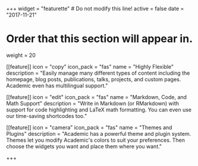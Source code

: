 +++
widget = "featurette"  # Do not modify this line!
active = false
date = "2017-11-21"

# Order that this section will appear in.
weight = 20

[[feature]]
  icon = "copy"
  icon_pack = "fas"
  name = "Highly Flexible"
  description = "Easily manage many different types of content including the homepage, blog posts, publications, talks, projects, and custom pages. Academic even has multilingual support."
  
[[feature]]
  icon = "edit"
  icon_pack = "fas"
  name = "Markdown, Code, and Math Support"
  description = "Write in Markdown (or RMarkdown) with support for code highlighting and LaTeX math formatting. You can even use our time-saving shortcodes too."
  
[[feature]]
  icon = "camera"
  icon_pack = "fas"
  name = "Themes and Plugins"
  description = "Academic has a powerful theme and plugin system. Themes let you modify Academic's colors to suit your preferences. Then choose the widgets you want and place them where you want."    

+++
